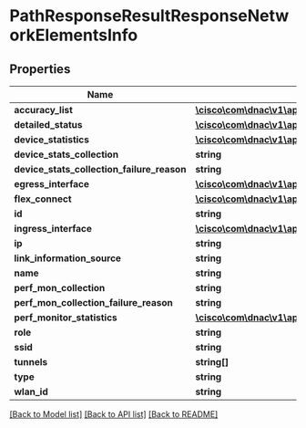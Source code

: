 # PathResponseResultResponseNetworkElementsInfo

## Properties
Name | Type | Description | Notes
------------ | ------------- | ------------- | -------------
**accuracy_list** | [**\cisco\com\dnac\v1\api\client\model\PathResponseResultResponseAccuracyList[]**](PathResponseResultResponseAccuracyList.md) |  | [optional] 
**detailed_status** | [**\cisco\com\dnac\v1\api\client\model\PathResponseResultResponseDetailedStatus**](PathResponseResultResponseDetailedStatus.md) |  | [optional] 
**device_statistics** | [**\cisco\com\dnac\v1\api\client\model\PathResponseResultResponseDeviceStatistics**](PathResponseResultResponseDeviceStatistics.md) |  | [optional] 
**device_stats_collection** | **string** |  | [optional] 
**device_stats_collection_failure_reason** | **string** |  | [optional] 
**egress_interface** | [**\cisco\com\dnac\v1\api\client\model\PathResponseResultResponseEgressInterface**](PathResponseResultResponseEgressInterface.md) |  | [optional] 
**flex_connect** | [**\cisco\com\dnac\v1\api\client\model\PathResponseResultResponseFlexConnect**](PathResponseResultResponseFlexConnect.md) |  | [optional] 
**id** | **string** |  | [optional] 
**ingress_interface** | [**\cisco\com\dnac\v1\api\client\model\PathResponseResultResponseEgressInterface**](PathResponseResultResponseEgressInterface.md) |  | [optional] 
**ip** | **string** |  | [optional] 
**link_information_source** | **string** |  | [optional] 
**name** | **string** |  | [optional] 
**perf_mon_collection** | **string** |  | [optional] 
**perf_mon_collection_failure_reason** | **string** |  | [optional] 
**perf_monitor_statistics** | [**\cisco\com\dnac\v1\api\client\model\PathResponseResultResponsePerfMonStatistics[]**](PathResponseResultResponsePerfMonStatistics.md) |  | [optional] 
**role** | **string** |  | [optional] 
**ssid** | **string** |  | [optional] 
**tunnels** | **string[]** |  | [optional] 
**type** | **string** |  | [optional] 
**wlan_id** | **string** |  | [optional] 

[[Back to Model list]](../README.md#documentation-for-models) [[Back to API list]](../README.md#documentation-for-api-endpoints) [[Back to README]](../README.md)


